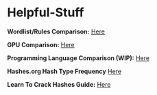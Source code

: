 # Helpful-Stuff

**Wordlist/Rules Comparison:**
[Here](https://docs.google.com/spreadsheets/d/1qQNwggWIWtL-m0EYrRg_vdwHOrZCY-SnWcYTwQN0fMk/edit?usp=sharing)

**GPU Comparison:**
[Here](https://docs.google.com/spreadsheets/d/1tzmCx8TX3208lO0dY91YJuS9EmUictUnONGDM7snIHU/edit?usp=sharing)

**Programming Language Comparison (WIP):**
[Here](https://docs.google.com/spreadsheets/d/1TXDCkC6WNlcAWelNuZL0V8O-JRNEhRy5TGOTMi7dxJo/edit?usp=sharing)

**Hashes.org Hash Type Frequency**
[Here](https://docs.google.com/spreadsheets/d/1Yy_y3wChpOy2mXO2BB2NHoigr9ULD3RXMmHiQ2BiOkE/edit?usp=sharing)

**Learn To Crack Hashes Guide:**
[Here](https://learntocrackhashes.000webhostapp.com/)

